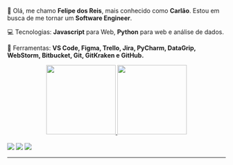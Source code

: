 <p align="left"> 👤 Olá, me chamo <strong>Felipe dos Reis</strong>, mais conhecido como <strong>Carlão</strong>. Estou em busca de me tornar um <strong>Software Engineer</strong>.</p>

<p align="left">💻 Tecnologias: <strong>Javascript</strong> para Web, <strong>Python</strong> para web e análise de dados.

<p align="left">🔧 Ferramentas: <strong>VS Code, Figma, Trello, Jira, PyCharm, DataGrip, WebStorm, Bitbucket, Git, GitKraken e GitHub.</strong></p>
<div align="center">
  <a href="https://github.com/carloscfas">
  <img height="160em" src="https://github-readme-stats.vercel.app/api?username=carloscfas&theme=dark&hide_border=true"/>
  <img height="160em" src="https://github-readme-stats.vercel.app/api/top-langs/?username=carloscfas&layout=compact&langs_count=7&theme=dark&hide_border=true"/>
  <!--<img src="https://github-readme-stats.vercel.app/api/pin/?username=Myze16&repo=github-Aluguel_de_campos_de_futebol"/>-->
</div>
 
<!--<div style="display: inline_block"><br>
  <img align="center" height="30" width="40" src="https://raw.githubusercontent.com/devicons/devicon/master/icons/javascript/javascript-plain.svg">
  <img align="center" height="30" width="40" src="https://raw.githubusercontent.com/devicons/devicon/master/icons/html5/html5-original.svg">
  <img align="center" height="30" width="40" src="https://raw.githubusercontent.com/devicons/devicon/master/icons/css3/css3-original.svg">
  <img align="center" height="30" width="40" src="https://raw.githubusercontent.com/devicons/devicon/master/icons/python/python-original.svg">
</div><br>
  
  <img align="right" alt="Rafa-pic" height="150" style="border-radius:50px;" src="https://media.discordapp.net/attachments/639956127056134178/890373478988013628/Publicacoes_Instagram_1_1.png?width=676&height=676">
</div>
  -->
<br>
<div>
  <a href="https://www.instagram.com/felipecf08/" target="_blank"><img src="https://img.shields.io/badge/-Instagram-2e2e2e?style=for-the-badge&logo=instagram&logoColor=white" target="_blank"></a>
  <a href="#" target="_blank"><img src="https://img.shields.io/badge/Discord-2e2e2e?style=for-the-badge&logo=discord&logoColor=white" target="_blank"></a>
  <a href="https://www.linkedin.com/in/carlos-reis-5483b026a/" target="_blank"><img src="https://img.shields.io/badge/-LinkedIn-2e2e2e?style=for-the-badge&logo=linkedin&logoColor=white" target="_blank"></a>
  <hr>
  <!--
  <a href="https://www.youtube.com/channel/UC_-uuuZbY0AAt9CViNzvc-Q" target="_blank"><img src="https://img.shields.io/badge/YouTube-FF0000?style=for-the-badge&logo=youtube&logoColor=white" target="_blank"></a>
 	<a href="https://www.twitch.tv/rafaballerinii" target="_blank"><img src="https://img.shields.io/badge/Twitch-9146FF?style=for-the-badge&logo=twitch&logoColor=white" target="_blank"></a>
  <a href = "mailto:contatorafaballerini@gmail.com"><img src="https://img.shields.io/badge/-Gmail-%23333?style=for-the-badge&logo=gmail&logoColor=white" target="_blank"></a>
  -->


</div>

